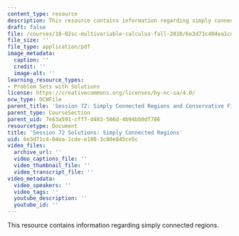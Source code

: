 ```yaml
---
content_type: resource
description: This resource contains information regarding simply connected regions.
draft: false
file: /courses/18-02sc-multivariable-calculus-fall-2010/6e3d71c404ea1cdee1803c80e845ce5c_MIT18_02SC_pb_72_comb.pdf
file_size: ''
file_type: application/pdf
image_metadata:
  caption: ''
  credit: ''
  image-alt: ''
learning_resource_types:
- Problem Sets with Solutions
license: https://creativecommons.org/licenses/by-nc-sa/4.0/
ocw_type: OCWFile
parent_title: 'Session 72: Simply Connected Regions and Conservative Fields'
parent_type: CourseSection
parent_uid: 7e63a591-cff7-d483-506d-4b94bb0df706
resourcetype: Document
title: 'Session 72 Solutions: Simply Connected Regions'
uid: 6e3d71c4-04ea-1cde-e180-3c80e845ce5c
video_files:
  archive_url: ''
  video_captions_file: ''
  video_thumbnail_file: ''
  video_transcript_file: ''
video_metadata:
  video_speakers: ''
  video_tags: ''
  youtube_description: ''
  youtube_id: ''
---
```

This resource contains information regarding simply connected regions.